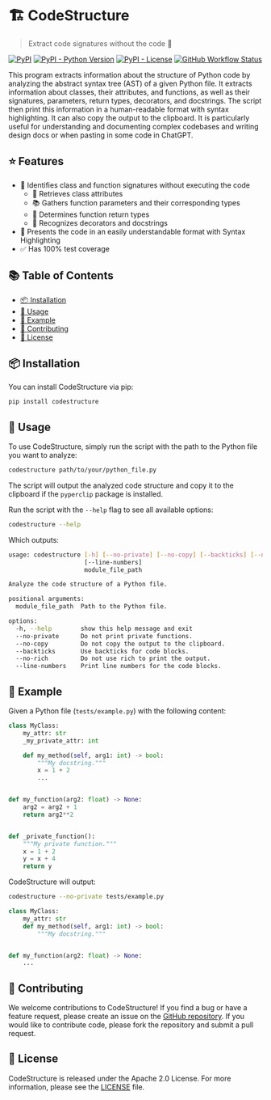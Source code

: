 # :building_construction: CodeStructure

> Extract code signatures without the code :snake:

[![PyPI](https://img.shields.io/pypi/v/codestructure)](https://pypi.org/project/codestructure/)
[![PyPI - Python Version](https://img.shields.io/pypi/pyversions/codestructure)](https://pypi.org/project/codestructure/)
[![PyPI - License](https://img.shields.io/pypi/l/codestructure)](https://pypi.org/project/codestructure/)
[![GitHub Workflow Status](https://img.shields.io/github/actions/workflow/status/basnijholt/codestructure/pytest.yml)](https://github.com/basnijholt/codestructure/actions/workflows/pytest.yml)

This program extracts information about the structure of Python code by analyzing the abstract syntax tree (AST) of a given Python file.
It extracts information about classes, their attributes, and functions, as well as their signatures, parameters, return types, decorators, and docstrings.
The script then print this information in a human-readable format with syntax highlighting.
It can also copy the output to the clipboard.
It is particularly useful for understanding and documenting complex codebases and writing design docs or when pasting in some code in ChatGPT.

## :star: Features

- 🔎 Identifies class and function signatures without executing the code
  - 📝 Retrieves class attributes
  - 📚 Gathers function parameters and their corresponding types
  - 🔄 Determines function return types
  - 🎨 Recognizes decorators and docstrings
- 🌟 Presents the code in an easily understandable format with Syntax Highlighting
- ✅ Has 100% test coverage

## :books: Table of Contents

<!-- START doctoc generated TOC please keep comment here to allow auto update -->
<!-- DON'T EDIT THIS SECTION, INSTEAD RE-RUN doctoc TO UPDATE -->

- [:package: Installation](#package-installation)
- [:book: Usage](#book-usage)
- [:memo: Example](#memo-example)
- [:busts_in_silhouette: Contributing](#busts_in_silhouette-contributing)
- [:page_with_curl: License](#page_with_curl-license)

<!-- END doctoc generated TOC please keep comment here to allow auto update -->


## :package: Installation

You can install CodeStructure via pip:

```bash
pip install codestructure
```

## :book: Usage

To use CodeStructure, simply run the script with the path to the Python file you want to analyze:

```bash
codestructure path/to/your/python_file.py
```

The script will output the analyzed code structure and copy it to the clipboard if the `pyperclip` package is installed.

Run the script with the `--help` flag to see all available options:

```bash
codestructure --help
```
Which outputs:

<!-- CODE:BASH:START -->
<!-- echo '```bash' -->
<!-- codestructure --help -->
<!-- echo '```' -->
<!-- CODE:END -->

<!-- OUTPUT:START -->
<!-- ⚠️ This content is auto-generated by `markdown-code-runner`. -->
```bash
usage: codestructure [-h] [--no-private] [--no-copy] [--backticks] [--no-rich]
                     [--line-numbers]
                     module_file_path

Analyze the code structure of a Python file.

positional arguments:
  module_file_path  Path to the Python file.

options:
  -h, --help        show this help message and exit
  --no-private      Do not print private functions.
  --no-copy         Do not copy the output to the clipboard.
  --backticks       Use backticks for code blocks.
  --no-rich         Do not use rich to print the output.
  --line-numbers    Print line numbers for the code blocks.
```

<!-- OUTPUT:END -->


## :memo: Example

Given a Python file (`tests/example.py`) with the following content:

<!-- CODE:BASH:START -->
<!-- echo '```python' -->
<!-- tail -n +2 tests/example.py -->
<!-- echo '```' -->
<!-- CODE:END -->

<!-- OUTPUT:START -->
<!-- ⚠️ This content is auto-generated by `markdown-code-runner`. -->
```python
class MyClass:
    my_attr: str
    _my_private_attr: int

    def my_method(self, arg1: int) -> bool:
        """My docstring."""
        x = 1 + 2
        ...


def my_function(arg2: float) -> None:
    arg2 = arg2 + 1
    return arg2**2


def _private_function():
    """My private function."""
    x = 1 + 2
    y = x + 4
    return y
```

<!-- OUTPUT:END -->

CodeStructure will output:

```bash
codestructure --no-private tests/example.py
```

<!-- CODE:BASH:START -->
<!-- codestructure --no-private --no-copy --backticks --no-rich tests/example.py -->
<!-- CODE:END -->
<!-- OUTPUT:START -->
<!-- ⚠️ This content is auto-generated by `markdown-code-runner`. -->
```python
class MyClass:
    my_attr: str
    def my_method(self, arg1: int) -> bool:
        """My docstring."""


def my_function(arg2: float) -> None:
    ...


```

<!-- OUTPUT:END -->

## :busts_in_silhouette: Contributing

We welcome contributions to CodeStructure! If you find a bug or have a feature request, please create an issue on the [GitHub repository](https://github.com/basnijholt/codestructure). If you would like to contribute code, please fork the repository and submit a pull request.

## :page_with_curl: License

CodeStructure is released under the Apache 2.0 License. For more information, please see the [LICENSE](LICENSE) file.
